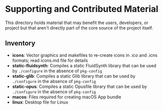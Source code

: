 # Supporting and Contributed Material

This directory holds material that may benefit the users, developers, or
project but that aren't directly part of the core source of the project
itself.

## Inventory

- **icons**: Vector graphics and makefiles to re-create icons in .ico
  and .icns formats; read icons.md file for details
- **static-fluidsynth**: Compiles a static FluidSynth library that can
  be used by `./configure` in the absence of `pkg-config`
- **static-glib**: Compiles a static Glib library that can be used by
 `./configure` in the absence of `pkg-config`
- **static-opus**: Compiles a static Opusfile library that can be used
  by `./configure` in the absence of `pkg-config`
- **macos**: Files required for creating macOS App bundle
- **linux**: Desktop file for Linux

